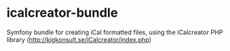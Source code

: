 # icalcreator-bundle
Symfony bundle for creating iCal formatted files, using the iCalcreator PHP library (http://kigkonsult.se/iCalcreator/index.php)
